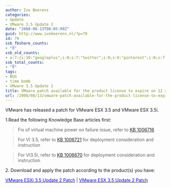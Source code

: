 ```yaml
---
author: Ivo Beerens
categories:
- Update
- VMware 3.5 Update 2
date: "2008-08-13T08:05:09Z"
guid: http://www.ivobeerens.nl/?p=79
id: 79
ssb_fbshare_counts:
- "0"
ssb_old_counts:
- a:7:{s:10:"googleplus";i:0;s:7:"twitter";i:0;s:9:"pinterest";i:0;s:7:"fbshare";i:0;s:8:"linkedin";i:0;s:6:"reddit";i:0;s:6:"tumblr";i:0;}
ssb_total_counts:
- "0"
tags:
- BUG
- time bomb
- VMware 3.5 Update 2
title: VMware patch available for the product license to expire on 12 august 2008
url: /2008/08/13/vmware-patch-available-for-the-product-license-to-expire-on-12-2008/
---
```


VMware has released a patch for VMware ESX 3.5 and VMware ESX 3.5i.

1.Read the following Knowledge Base articles first:

> Fix of virtual machine power on failure issue, refer to [KB 1006716](http://kb.vmware.com/kb/1006716)

> For VI 3.5, refer to <u><font color="#800080">[KB 1006721](http://kb.vmware.com/kb/1006721)</font></u> for deployment consideration and instruction

> For VI3.5i, refer to <u><font color="#0000ff">[KB 1006670](http://kb.vmware.com/kb/1006670)</font></u> for deployment consideration and instruction

2\. Download and apply the patch according to the product(s) you have:

<u><font color="#0000ff">VMware ESXi 3.5 Update 2 Patch</font></u> | <u><font color="#0000ff">VMware ESX 3.5 Update 2 Patch</font></u>
